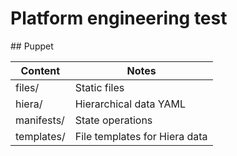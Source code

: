 # Platform engineering test

## Puppet

|Content |Notes |
|-----------|-------|
| files/     |Static files |
| hiera/     |Hierarchical data YAML |
| manifests/ |State operations |
| templates/ |File templates for Hiera data |
